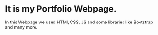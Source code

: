 # It is my Portfolio Webpage.

In this Webpage we used HTMl, CSS, JS and some libraries like Bootstrap and many more. 
